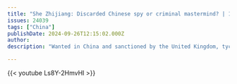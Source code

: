 ```yaml
---
title: "She Zhijiang: Discarded Chinese spy or criminal mastermind? | 101 East Documentary"
issues: 24039
tags: ["China"]
publishDate: 2024-09-26T12:15:02.000Z
author: 
description: "Wanted in China and sanctioned by the United Kingdom, tycoon She Zhijiang is languishing in a Thai jail.\n\nHe’s been linked to scam sites involved in human trafficking and forced labour – but in a world-exclusive interview from behind bars, he tells 101 East he was a Chinese spy."

---
```


{{< youtube Ls8Y-2HmvHI >}}